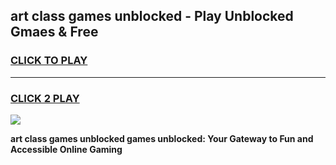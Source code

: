 
## art class games unblocked - Play Unblocked Gmaes & Free
<h3>
<a href="https://premium.freeplayer.one?title=art_class_games_unblocked&ref=20F">CLICK TO PLAY</a></h3>
<hr>

<h3>
<a href="https://premium.freeplayer.one?title=art_class_games_unblocked&ref=20F">CLICK 2 PLAY</a>
  
</h3>

<a href="https://premium.freeplayer.one?title=art_class_games_unblocked&ref=20F/"><img src="https://clearcache.store/games.png"></a>


**art class games unblocked games unblocked: Your Gateway to Fun and Accessible Online Gaming**
